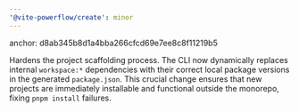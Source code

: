 ```yaml
---
'@vite-powerflow/create': minor
---
```


anchor: d8ab345b8d1a4bba266cfcd69e7ee8c8f11219b5

Hardens the project scaffolding process. The CLI now dynamically replaces internal `workspace:*` dependencies with their correct local package versions in the generated `package.json`. This crucial change ensures that new projects are immediately installable and functional outside the monorepo, fixing `pnpm install` failures.
